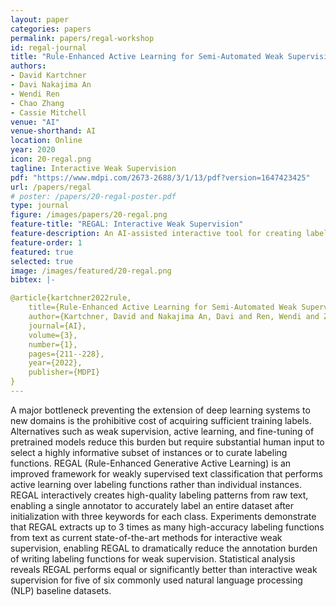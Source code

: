 ```yaml
---
layout: paper
categories: papers
permalink: papers/regal-workshop
id: regal-journal
title: "Rule-Enhanced Active Learning for Semi-Automated Weak Supervision"
authors:
- David Kartchner
- Davi Nakajima An
- Wendi Ren
- Chao Zhang
- Cassie Mitchell
venue: "AI"
venue-shorthand: AI
location: Online
year: 2020
icon: 20-regal.png
tagline: Interactive Weak Supervision
pdf: "https://www.mdpi.com/2673-2688/3/1/13/pdf?version=1647423425"
url: /papers/regal
# poster: /papers/20-regal-poster.pdf
type: journal
figure: /images/papers/20-regal.png
feature-title: "REGAL: Interactive Weak Supervision"
feature-description: An AI-assisted interactive tool for creating labeling functions used in weak supervision.
feature-order: 1
featured: true
selected: true
image: /images/featured/20-regal.png
bibtex: |-

@article{kartchner2022rule,
    title={Rule-Enhanced Active Learning for Semi-Automated Weak Supervision},
    author={Kartchner, David and Nakajima An, Davi and Ren, Wendi and Zhang, Chao and Mitchell, Cassie S},
    journal={AI},
    volume={3},
    number={1},
    pages={211--228},
    year={2022},
    publisher={MDPI}
}
---
```


A major bottleneck preventing the extension of deep learning systems to new domains is the prohibitive cost of acquiring sufficient training labels. Alternatives such as weak supervision, active learning, and fine-tuning of pretrained models reduce this burden but require substantial human input to select a highly informative subset of instances or to curate labeling functions. REGAL (Rule-Enhanced Generative Active Learning) is an improved framework for weakly supervised text classification that performs active learning over labeling functions rather than individual instances. REGAL interactively creates high-quality labeling patterns from raw text, enabling a single annotator to accurately label an entire dataset after initialization with three keywords for each class. Experiments demonstrate that REGAL extracts up to 3 times as many high-accuracy labeling functions from text as current state-of-the-art methods for interactive weak supervision, enabling REGAL to dramatically reduce the annotation burden of writing labeling functions for weak supervision. Statistical analysis reveals REGAL performs equal or significantly better than interactive weak supervision for five of six commonly used natural language processing (NLP) baseline datasets.